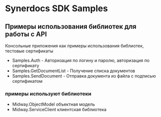 # Synerdocs SDK Samples
## Примеры использования библиотек для работы с API

Консольные приложения как примеры использования библиотек, тестовые сертификаты

 * Samples.Auth - Авторизация по логину и паролю, авторизация по сертификату 
 * Samples.GetDocumentList - Получение списка документов
 * Samples.SendDocument - Отправка документа из файла с подписью сертификатом

### примеры используют библиотеки

 * Midway.ObjectModel объектная модель
 * Midway.ServiceClient клиентская библиотека